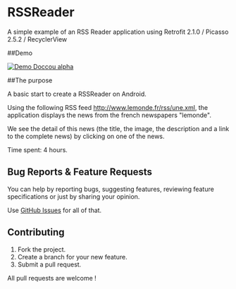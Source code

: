 # RSSReader
A simple example of an RSS Reader application using Retrofit 2.1.0 / Picasso 2.5.2 / RecyclerView

##Demo

[![Demo Doccou alpha](https://j.gifs.com/58rARq.gif)](https://www.youtube.com/watch?v=OrpTg5G11TM)


##The purpose

  A basic start to create a RSSReader on Android.


  Using the following RSS feed http://www.lemonde.fr/rss/une.xml, the application displays the news from the french newspapers "lemonde".
 
 
  We see the detail of this news (the title, the image, the description and a link to the complete news) by clicking on one of the news.


  Time spent: 4 hours.
  
## Bug Reports & Feature Requests

  You can help by reporting bugs, suggesting features, reviewing feature specifications or just by sharing your opinion.

  Use [GitHub Issues](https://github.com/beben06/RSSReader/issues) for all of that.

## Contributing

1. Fork the project.
2. Create a branch for your new feature.
3. Submit a pull request.

All pull requests are welcome !
